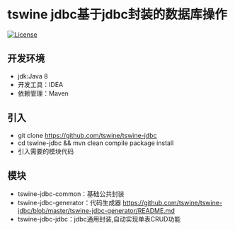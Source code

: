 tswine jdbc基于jdbc封装的数据库操作
=====
[![License](https://img.shields.io/badge/license-Apache%202-4EB1BA.svg)](https://www.apache.org/licenses/LICENSE-2.0.html)

## 开发环境
- jdk:Java 8
- 开发工具：IDEA
- 依赖管理：Maven

## 引入
- git clone  https://github.com/tswine/tswine-jdbc
- cd tswine-jdbc && mvn clean compile package install
- 引入需要的模块代码

## 模块
- tswine-jdbc-common：基础公共封装
- tswine-jdbc-generator：代码生成器  https://github.com/tswine/tswine-jdbc/blob/master/tswine-jdbc-generator/README.md
- tswine-jdbc-jdbc：jdbc通用封装,自动实现单表CRUD功能 

